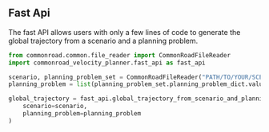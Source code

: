 ## Fast Api
The fast API allows users with only a few lines of code to generate the global trajectory from a scenario and a planning
problem. 


```Python
from commonroad.common.file_reader import CommonRoadFileReader
import commonroad_velocity_planner.fast_api as fast_api

scenario, planning_problem_set = CommonRoadFileReader("PATH/TO/YOUR/SCENARIO").open()
planning_problem = list(planning_problem_set.planning_problem_dict.values())[0]

global_trajectory = fast_api.global_trajectory_from_scenario_and_planning_problem(
    scenario=scenario, 
    planning_problem=planning_problem
)

```